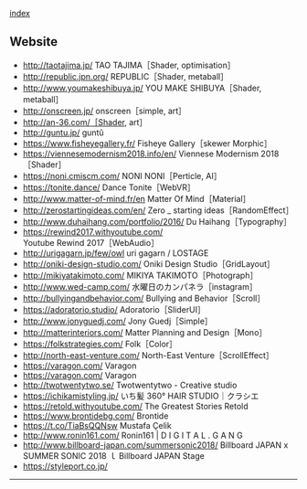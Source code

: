 
[index](https://github.com/daumkuchen/bookmarks/blob/master/README.md)

## Website
* http://taotajima.jp/ TAO TAJIMA［Shader, optimisation］
* http://republic.jpn.org/ REPUBLIC［Shader, metaball］
* http://www.youmakeshibuya.jp/ YOU MAKE SHIBUYA［Shader, metaball］
* http://onscreen.jp/ onscreen［simple, art］
* http://an-36.com/［Shader, art］
* http://guntu.jp/ guntû
* https://www.fisheyegallery.fr/ Fisheye Gallery［skewer Morphic］
* https://viennesemodernism2018.info/en/ Viennese Modernism 2018［Shader］
* https://noni.cmiscm.com/ NONI NONI［Perticle, AI］
* https://tonite.dance/ Dance Tonite［WebVR］
* http://www.matter-of-mind.fr/en Matter Of Mind［Material］
* http://zerostartingideas.com/en/ Zero _ starting ideas［RandomEffect］
* http://www.duhaihang.com/portfolio/2016/ Du Haihang［Typography］
* https://rewind2017.withyoutube.com/ Youtube Rewind 2017［WebAudio］
* http://urigagarn.jp/few/owl uri gagarn / LOSTAGE
* http://oniki-design-studio.com/ Oniki Design Studio［GridLayout］
* http://mikiyatakimoto.com/ MIKIYA TAKIMOTO［Photograph］
* http://www.wed-camp.com/ 水曜日のカンパネラ［instagram］
* http://bullyingandbehavior.com/ Bullying and Behavior［Scroll］
* https://adoratorio.studio/ Adoratorio［SliderUI］
* http://www.jonyguedj.com/ Jony Guedj［Simple］
* http://matterinteriors.com/ Matter Planning and Design［Mono］
* https://folkstrategies.com/ Folk［Color］
* http://north-east-venture.com/ North-East Venture［ScrollEffect］
* https://varagon.com/ Varagon
* https://varagon.com/ Varagon
* http://twotwentytwo.se/ Twotwentytwo - Creative studio
* https://ichikamistyling.jp/ いち髪 360° HAIR STUDIO｜クラシエ
* https://retold.withyoutube.com/ The Greatest Stories Retold
* https://www.brontidebg.com/ Brontide
* https://t.co/TiaBsQQNsw Mustafa Çelik
* http://www.ronin161.com/ Ronin161 | D I G I T A L . G A N G
* http://www.billboard-japan.com/summersonic2018/ Billboard JAPAN x SUMMER SONIC 2018 ｌ Billboard JAPAN Stage
* https://styleport.co.jp/
***
